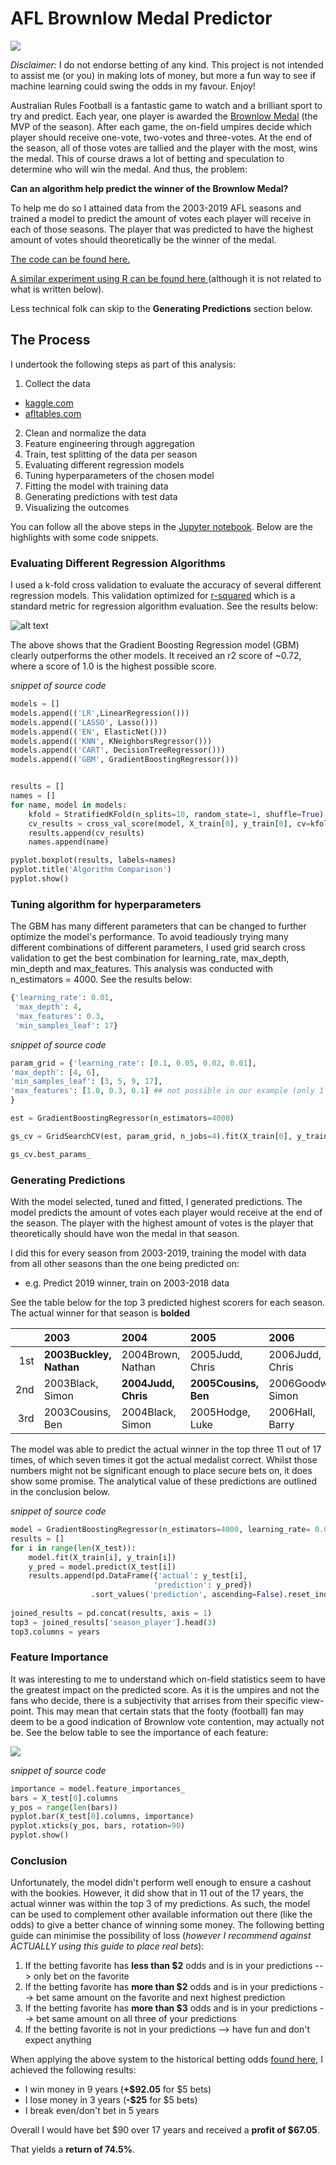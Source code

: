 # AFL Brownlow Medal Predictor
![](https://cdn4.theroar.com.au/wp-content/uploads/2012/09/Brownlow-Medal-415x285.jpg)

_Disclaimer:_ I do not endorse betting of any kind. This project is not intended to assist me (or you) in making lots of money, but more a fun way to see if machine learning could swing the odds in my favour. Enjoy!

Australian Rules Football is a fantastic game to watch and a brilliant sport to try and predict. Each year, one player is awarded the [Brownlow Medal](https://en.wikipedia.org/wiki/Brownlow_Medal) (the MVP of the season). After each game, the on-field umpires decide which player should receive one-vote, two-votes and three-votes. At the end of the season, all of those votes are tallied and the player with the most, wins the medal. 
This of course draws a lot of betting and speculation to determine who will win the medal. And thus, the problem: 

**Can an algorithm help predict the winner of the Brownlow Medal?**

To help me do so I attained data from the 2003-2019 AFL seasons and trained a model to predict the amount of votes each player will receive in each of those seasons. The player that was predicted to have the highest amount of votes should theoretically be the winner of the medal. 

[The code can be found here.](https://github.com/simonlipson/simon_lipson_projects.github.io/blob/master/AFL%20Brownlow%20Predictor.ipynb)

[A similar experiment using R can be found here ](https://github.com/simonlipson/projects/blob/master/AFL%20brownlow%20predictor.R)
(although it is not related to what is written below).

Less technical folk can skip to the **Generating Predictions** section below.

## The Process

I undertook the following steps as part of this analysis:
1. Collect the data
- [kaggle.com](https://www.kaggle.com/stoney71/aflstats)
- [afltables.com](www.afltables.com)
2. Clean and normalize the data
3. Feature engineering through aggregation
4. Train, test splitting of the data per season
5. Evaluating different regression models
6. Tuning hyperparameters of the chosen model
7. Fitting the model with training data
8. Generating predictions with test data
9. Visualizing the outcomes

You can follow all the above steps in the [Jupyter notebook](https://github.com/simonlipson/simon_lipson_projects.github.io/blob/master/AFL%20Brownlow%20Predictor.ipynb). 
Below are the highlights with some code snippets.

### Evaluating Different Regression Algorithms

I used a k-fold cross validation to evaluate the accuracy of several different regression models. This validation optimized for [r-squared](https://en.wikipedia.org/wiki/Coefficient_of_determination) which is a standard metric for regression algorithm evaluation. See the results below:

![alt text](images/cv_graph.png)

The above shows that the Gradient Boosting Regression model (GBM) clearly outperforms the other models. It received an r2 score of ~0.72, where a score of 1.0 is the highest possible score.

_snippet of source code_
```python
models = []
models.append(('LR',LinearRegression()))
models.append(('LASSO', Lasso()))
models.append(('EN', ElasticNet()))
models.append(('KNN', KNeighborsRegressor()))
models.append(('CART', DecisionTreeRegressor()))
models.append(('GBM', GradientBoostingRegressor()))


results = []
names = []
for name, model in models:
    kfold = StratifiedKFold(n_splits=10, random_state=1, shuffle=True)
    cv_results = cross_val_score(model, X_train[0], y_train[0], cv=kfold, scoring='r2')
    results.append(cv_results)
    names.append(name)

pyplot.boxplot(results, labels=names)
pyplot.title('Algorithm Comparison')
pyplot.show()
```

### Tuning algorithm for hyperparameters

The GBM has many different parameters that can be changed to further optimize the model's performance. To avoid teadiously trying many different combinations of different parameters, I used grid search cross validation to get the best combination for learning_rate, max_depth, min_depth and max_features. This analysis was conducted with n_estimators = 4000. See the results below:

```python
{'learning_rate': 0.01,
 'max_depth': 4,
 'max_features': 0.3,
 'min_samples_leaf': 17}
 ```
 
 _snippet of source code_
 ```python
 param_grid = {'learning_rate': [0.1, 0.05, 0.02, 0.01],
'max_depth': [4, 6],
'min_samples_leaf': [3, 5, 9, 17],
'max_features': [1.0, 0.3, 0.1] ## not possible in our example (only 1 fx)
}

est = GradientBoostingRegressor(n_estimators=4000)

gs_cv = GridSearchCV(est, param_grid, n_jobs=4).fit(X_train[0], y_train[0])

gs_cv.best_params_
```

### Generating Predictions

With the model selected, tuned and fitted, I generated predictions. The model predicts the amount of votes each player would receive at the end of the season. The player with the highest amount of votes is the player that theoretically should have won the medal in that season.

I did this for every season from 2003-2019, training the model with data from all other seasons than the one being predicted on:
- e.g. Predict 2019 winner, train on 2003-2018 data

See the table below for the top 3 predicted highest scorers for each season. The actual winner for that season is **bolded**

|    | 2003                | 2004              | 2005             | 2006               | 2007                 | 2008              | 2009              | 2010                | 2011              | 2012                     | 2013                  | 2014                     | 2015                     | 2016                     | 2017                     | 2018                     | 2019               |
|---:|:--------------------|:------------------|:-----------------|:-------------------|:---------------------|:------------------|:------------------|:--------------------|:------------------|:-------------------------|:----------------------|:-------------------------|:-------------------------|:-------------------------|:-------------------------|:-------------------------|:-------------------|
|  1st | **2003Buckley, Nathan** | 2004Brown, Nathan | 2005Judd, Chris  | 2006Judd, Chris    | 2007Ablett, Gary     | **2008Cooney, Adam** | **2009Ablett, Gary**  | 2010Ablett, Gary    | **2011Swan, Dane**    | 2012Cotchin, Trent       | **2013Ablett, Gary**      | 2014Dangerfield, Patrick | 2015Gray, Robbie         | **2016Dangerfield, Patrick** | **2017Martin, Dustin**       | 2018Dangerfield, Patrick | 2019Kelly, Tim     |
|  2nd | 2003Black, Simon    | **2004Judd, Chris**   | **2005Cousins, Ben** | 2006Goodwin, Simon | 2007Corey, Joel      | 2008Ablett, Gary  | 2009Boyd, Matthew | 2010Montagna, Leigh | 2011Murphy, Marc  | 2012Dangerfield, Patrick | 2013Swan, Dane        | 2014Selwood, Joel        | **2015Fyfe, Nat**            | 2016Kennedy, Josh P      | 2017Dangerfield, Patrick | 2018Cripps, Patrick      | 2019Prestia, Dion  |
|  3rd | 2003Cousins, Ben    | 2004Black, Simon  | 2005Hodge, Luke  | 2006Hall, Barry    | 2007Pavlich, Matthew | 2008Mitchell, Sam  | 2009Swan, Dane    | 2010Swan, Dane      | 2011Mitchell, Sam | 2012Ablett, Gary         | 2013Pendlebury, Scott | 2014Gray, Robbie         | 2015Dangerfield, Patrick | 2016Treloar, Adam        | 2017Mitchell, Tom        | **2018Mitchell, Tom**        | 2019Martin, Dustin |

The model was able to predict the actual winner in the top three 11 out of 17 times, of which seven times it got the actual medalist correct. Whilst those numbers might not be significant enough to place secure bets on, it does show some promise. The analytical value of these predictions are outlined in the conclusion below. 

_snippet of source code_
```python
model = GradientBoostingRegressor(n_estimators=4000, learning_rate= 0.01, max_depth= 4, max_features= 0.3, min_samples_leaf= 17)
results = []
for i in range(len(X_test)):
    model.fit(X_train[i], y_train[i])
    y_pred = model.predict(X_test[i])
    results.append(pd.DataFrame({'actual': y_test[i],
                                'prediction': y_pred})
                  .sort_values('prediction', ascending=False).reset_index())
                  
joined_results = pd.concat(results, axis = 1)
top3 = joined_results['season_player'].head(3)
top3.columns = years
```

### Feature Importance

It was interesting to me to understand which on-field statistics seem to have the greatest impact on the predicted score. As it is the umpires and not the fans who decide, there is a subjectivity that arrises from their specific view-point. This may mean that certain stats that the footy (football) fan may deem to be a good indication of Brownlow vote contention, may actually not be. See the below table to see the importance of each feature:

![](images/feature_importance.png)

_snippet of source code_
```python
importance = model.feature_importances_
bars = X_test[0].columns
y_pos = range(len(bars))
pyplot.bar(X_test[0].columns, importance)
pyplot.xticks(y_pos, bars, rotation=90)
pyplot.show()
```

### Conclusion

Unfortunately, the model didn't perform well enough to ensure a cashout with the bookies. However, it did show that in 11 out of the 17 years, the actual winner was within the top 3 of my predictions. As such, the model can be used to complement other available information out there (like the odds) to give a better chance of winning some money. The following betting guide can minimise the possibility of loss (_however I recommend against ACTUALLY using this guide to place real bets_):

1. If the betting favorite has **less than $2** odds and is in your predictions --> only bet on the favorite
2. If the betting favorite has **more than $2** odds and is in your predictions --> bet same amount on the favorite and next highest prediction
3. If the betting favorite has **more than $3** odds and is in your predictions --> bet same amount on all three of your predictions
4. If the betting favorite is not in your predictions --> have fun and don't expect anything

When applying the above system to the historical betting odds [found here](https://www.sportsnews.com.au/afl/2019-brownlow-medal-odds-and-betting-where-the-late-money-is-going/496203), I achieved the following results: 

- I win money in 9 years (**+$92.05** for $5 bets)
- I lose money in 3 years (**-$25** for $5 bets)
- I break even/don't bet in 5 years

Overall I would have bet $90 over 17 years and received a **profit of $67.05**. 

That yields a **return of 74.5%**.
